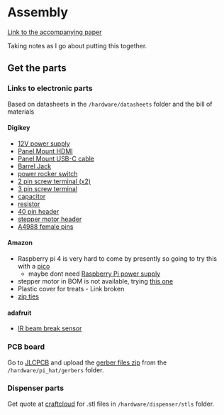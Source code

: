 # Assembly

[Link to the accompanying paper](https://openhardware.metajnl.com/articles/10.5334/joh.41/)

Taking notes as I go about putting this together.

## Get the parts

### Links to electronic parts

Based on datasheets in the `/hardware/datasheets` folder and the bill of materials

#### Digikey

- [12V power supply](https://www.digikey.com/en/products/detail/tensility-international-corp/16-00143/10324430)
- [Panel Mount HDMI](https://www.digikey.com/en/products/detail/adafruit-industries-llc/4054/9997693)
- [Panel Mount USB-C cable](https://www.digikey.com/en/products/detail/adafruit-industries-llc/4261/10287031)
- [Barrel Jack](https://www.digikey.com/en/products/detail/tensility-international-corp/10-02879/8635386)
- [power rocker switch](https://www.digikey.com/en/products/detail/e-switch/RA41G31900/8540802)
- [2 pin screw terminal (x2)](https://www.digikey.com/en/products/detail/w%C3%BCrth-elektronik/691214110002S/11477397)
- [3 pin screw terminal](https://www.digikey.com/en/products/detail/w%C3%BCrth-elektronik/691214110003S/11477432)
- [capacitor](https://www.digikey.com/en/products/detail/w%C3%BCrth-elektronik/860240572001/5729254)
- [resistor](https://www.digikey.com/en/products/detail/stackpole-electronics-inc/CF14JT10K0/1741265)
- [40 pin header](https://www.digikey.com/en/products/detail/sullins-connector-solutions/PPTC202LFBN-RC/807240)
- [stepper motor header](https://www.digikey.com/en/products/detail/harwin-inc/M20-9750446/3727931)
- [A4988 female pins](https://www.digikey.com/en/products/detail/sullins-connector-solutions/PPTC081LFBN-RC/810147)

#### Amazon

- Raspberry pi 4 is very hard to come by presently so going to try this with a [pico](https://www.amazon.com/gp/product/B0BJ1PGZCX/ref=sw_img_1?smid=AV3WCPW70PEXC&th=1)
  - maybe dont need [Raspberry Pi power supply](https://www.sparkfun.com/products/15448)
- stepper motor in BOM is not available, trying [this one](https://www.amazon.com/STEPPERONLINE-Stepper-Bipolar-Connector-compatible/dp/B00PNEQKC0/ref=pd_bxgy_sccl_1/144-2898604-9241332?pd_rd_w=YvrXU&content-id=amzn1.sym.7f0cf323-50c6-49e3-b3f9-63546bb79c92&pf_rd_p=7f0cf323-50c6-49e3-b3f9-63546bb79c92&pf_rd_r=G23MH1AF0BBMRATTH35H&pd_rd_wg=6DRrk&pd_rd_r=56f43b30-c1b5-4bd5-80b3-f7023c841a44&pd_rd_i=B00PNEQKC0&psc=1)
- Plastic cover for treats - Link broken
- [zip ties](https://www.amazon.com/gp/product/B08F77YVYB/ref=ppx_yo_dt_b_asin_title_o00_s00?ie=UTF8&th=1)

#### adafruit

- [IR beam break sensor](https://www.adafruit.com/product/2167)

### PCB board

Go to [JLCPCB](https://cart.jlcpcb.com/quote) and upload the [gerber files zip](https://github.com/unl-cchil/canine_precise_dispenser/blob/911b93b65d88298c4af2cbdf4fc43f9101a7e7d7/hardware/pi_hat/gerbers/DispenserV2.0_2021-07-17.zip) from the `/hardware/pi_hat/gerbers` folder.

### Dispenser parts

Get quote at [craftcloud](https://craftcloud3d.com/?utm_campaign=navbar1&utm_source=all3dp&utm_term=buyer%27s+guides&utm_medium=article&utm_content=https%3A%2F%2Fall3dp.com%2F1%2Fbest-online-3d-printing-service-3d-print-services%2F) for .stl files in `/hardware/dispenser/stls` folder.
